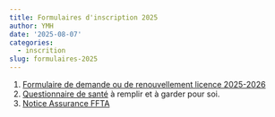 ```yaml
---
title: Formulaires d'inscription 2025
author: YMH
date: '2025-08-07'
categories:
  - inscrition
slug: formulaires-2025
---
```


1. [Formulaire de demande ou de renouvellement licence 2025-2026](formulaire-creation-renouvellement-licence-v3.pdf)
2. [Questionnaire de santé](questionnaire-de-sante-majeur-et-mineur.pdf) à remplir et à garder pour soi.
3. [Notice Assurance FFTA](notice-assurance_2022-2026.pdf)